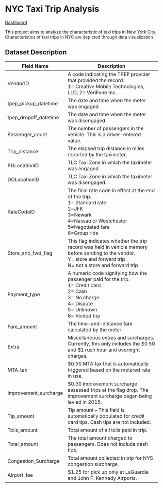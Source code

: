 # NYC Taxi Trip Analysis

[Dashboard](https://lookerstudio.google.com/reporting/72b3cf92-b1f6-477e-92f6-dc76135a2bb4)

This project aims to analyze the characteristic of taxi trips in New York City. Characteristics of taxi trips in NYC are depicted through data visualization

## Dataset Description

| Field Name             | Description                                                                                      |
|------------------------|--------------------------------------------------------------------------------------------------|
| VendorID               | A code indicating the TPEP provider that provided the record. <br>1= Creative Mobile Technologies, LLC; 2= VeriFone Inc.                                           |
| tpep_pickup_datetime   | The date and time when the meter was engaged.                                                    |
| tpep_dropoff_datetime  | The date and time when the meter was disengaged.                                                  |
| Passenger_count        | The number of passengers in the vehicle. This is a driver-entered value.                          |
| Trip_distance          | The elapsed trip distance in miles reported by the taximeter.                                     |
| PULocationID           | TLC Taxi Zone in which the taximeter was engaged.                                                 |
| DOLocationID           | TLC Taxi Zone in which the taximeter was disengaged.                                               |
| RateCodeID             | The final rate code in effect at the end of the trip.  <br> 1= Standard rate<br>2=JFK<br>3=Newark<br>4=Nassau or Westchester<br>5=Negotiated fare<br>6=Group ride 
| Store_and_fwd_flag     | This flag indicates whether the trip record was held in vehicle memory before sending to the vendor.<br>Y= store and forward trip<br>N= not a store and forward trip                                      |
| Payment_type           | A numeric code signifying how the passenger paid for the trip.<br>1= Credit card<br>2= Cash<br>3= No charge<br>4= Dispute<br>5= Unknown<br>6= Voided trip          |
| Fare_amount            | The time-and-distance fare calculated by the meter.                                                |
| Extra                  | Miscellaneous extras and surcharges. Currently, this only includes the $0.50 and $1 rush hour and overnight charges. |
| MTA_tax                | $0.50 MTA tax that is automatically triggered based on the metered rate in use.                  |
| Improvement_surcharge  | $0.30 improvement surcharge assessed trips at the flag drop. The improvement surcharge began being levied in 2015. |
| Tip_amount             | Tip amount – This field is automatically populated for credit card tips. Cash tips are not included. |
| Tolls_amount           | Total amount of all tolls paid in trip.                                                          |
| Total_amount           | The total amount charged to passengers. Does not include cash tips.                                |
| Congestion_Surcharge   | Total amount collected in trip for NYS congestion surcharge.                                       |
| Airport_fee            | $1.25 for pick up only at LaGuardia and John F. Kennedy Airports.                                 |
